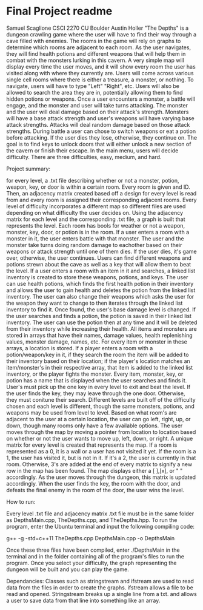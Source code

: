 # Final Project readme
Samuel Scaglione
CSCI 2270
CU Boulder
Austin Holler
  "The Depths" is a dungeon crawling game where the user will have to find their way through a cave filled with enemies. The rooms in the game will rely on graphs to determine which rooms are adjacent to each room. As the user navigates, they will find health potions and different weapons that will help them in combat with the monsters lurking in this cavern. A very simple map will display every time the user moves, and it will show every room the user has visited along with where they currently are. Users will come across various single cell rooms where there is either a treasure, a monster, or nothing. To navigate, users will have to type "Left" "Right", etc. Users will also be allowed to search the area they are in, potentially allowing them to find hidden potions or weapons. Once a user encounters a monster, a battle will engage, and the monster and user will take turns attacking. The monster and the user will deal damage based on their attack's strength. Monsters will have a base attack strength and user's weapons will have varying base attack strengths. Attacks will deal random damage based on those attack strengths. During battle a user can chose to switch weapons or eat a potion before attacking. If the user dies they lose, otherwise, they continue on. The goal is to find keys to unlock doors that will either unlock a new section of the cavern or finish their escape. In the main menu, users will decide difficulty. There are three difficulties, easy, medium, and hard. 

Project summary:

for every level, a .txt file describing whether or not a monster, potion, weapon, key, or door is within a certain room. Every room is given and ID. Then, an adjacency matrix created based off a design for every level is read from and every room is assigned their corresponding adjacent rooms. Every level of difficulty incorporates a different map so different files are used depending on what difficulty the user decides on. Using the adjacency matrix for each level and the corresponding .txt file, a graph is built that represents the level. Each room has bools for weather or not a weapon, monster, key, door, or potion is in the room. If a user enters a room with a monster in it, the user enters battle with that monster. The user and the monster take turns doing random damage to eachother based on their weapons or attack strength until one of them dies. If the user dies, it's game over, otherwise, the user continues. Users can find different weapons and potions strewn about the cave as well as a key that will allow them to beat the level. If a user enters a room with an item in it and searches, a linked list inventory is created to store these weapons, potions, and keys. The user can use health potions, which finds the first health potion in their inventory and allows the user to gain health and deletes the potion from the linked list inventory. The user can also change their weapons which asks the user for the weapon they want to change to then iterates through the linked list inventory to find it. Once found, the user's base damage level is changed. If the user searches and finds a potion, the potion is saved in their linked list inventory. The user can use the potion then at any time and it will be deleted from their inventory while increasing their health. All items and monsters are stored in arrays that have their names, damage values, health replenishing values, monster damage, names, etc. For every item or monster in these arrays, a location is stored. If a player enters a room with a potion/weapon/key in it, if they search the room the item will be added to their inventory based on their location; if the player's location matches an item/monster's in their respective array, that item is added to the linked list inventory, or the player fights the monster. Every item, monster, key, or potion has a name that is displayed when the user searches and finds it. User's must pick up the one key in every level to exit and beat the level. If the user finds the key, they may leave through the one door. Otherwise, they must conitune their search. Different levels are built off of the difficulty chosen and each level is different, though the same monsters, potions, and weapons may be used from level to level. Based on what room's are adjacent to the user at a certain location, the user can go left, right, up, or down, though many rooms only have a few available options. The user moves through the map by moving a pointer from location to location based on whether or not the user wants to move up, left, down, or right. A unique matrix for every level is created that represents the map. If a room is represented as a 0, it is a wall or a user has not visited it yet. If the room is a 1, the user has visited it, but is not in it. If it's a 2, the user is currently in that room. Otherwise, 3's are added at the end of every matrix to signify a new row in the map has been found. The map displays either a [ ],[x], or "   " accordingly. As the user moves through the dungeon, this matrix is updated accordingly. When the user finds the key, the room with the door, and defeats the final enemy in the room of the door, the user wins the level. 

How to run:

Every level .txt file and adjacency matrix .txt file must be in the same folder as DepthsMain.cpp, TheDepths.cpp, and TheDepths.hpp. To run the program, enter the Ubuntu terminal and input the following compiling code:

g++ -g -std=c++11 TheDepths.cpp DepthsMain.cpp -o DepthsMain

Once these three files have been compiled, enter ./DepthsMain in the terminal and in the folder containing all of the program's files to run the program. Once you select your difficulty, the graph representing the dungeon will be built and you can play the game. 

Dependancies: 
Classes such as stringstream and ifstream are used to read data from the files in order to create the graphs. ifstream allows a file to be read and opened. Stringstream breaks up a single line from a txt. and allows a user to save data from that line into something like an array. 


